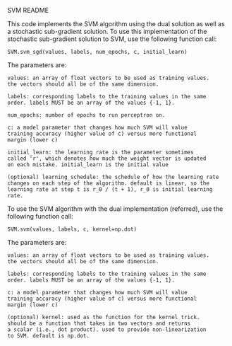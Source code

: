 SVM README

This code implements the SVM algorithm using the dual
solution as well as a stochastic sub-gradient solution.
To use this implementation of the stochastic sub-gradient solution
to SVM, use the following function call:

    SVM.svm_sgd(values, labels, num_epochs, c, initial_learn)

The parameters are:

    values: an array of float vectors to be used as training values. 
    the vectors should all be of the same dimension.

    labels: corresponding labels to the training values in the same
    order. labels MUST be an array of the values {-1, 1}. 

    num_epochs: number of epochs to run perceptron on.

    c: a model parameter that changes how much SVM will value 
    training accuracy (higher value of c) versus more functional
    margin (lower c)

    initial_learn: the learning rate is the parameter sometimes 
    called 'r', which denotes how much the weight vector is updated 
    on each mistake. initial_learn is the initial value

    (optional) learning_schedule: the schedule of how the learning rate
    changes on each step of the algorithm. default is linear, so the
    learning rate at step t is r_0 / (t + 1), r_0 is initial learning rate.

To use the SVM algorithm with the dual implementation (referred),
use the following function call:

    SVM.svm(values, labels, c, kernel=np.dot)

The parameters are:

    values: an array of float vectors to be used as training values. 
    the vectors should all be of the same dimension.

    labels: corresponding labels to the training values in the same
    order. labels MUST be an array of the values {-1, 1}. 

    c: a model parameter that changes how much SVM will value 
    training accuracy (higher value of c) versus more functional
    margin (lower c)

    (optional) kernel: used as the function for the kernel trick.
    should be a function that takes in two vectors and returns 
    a scalar (i.e., dot product). used to provide non-linearization
    to SVM. default is np.dot. 